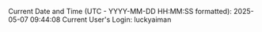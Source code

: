 Current Date and Time (UTC - YYYY-MM-DD HH:MM:SS formatted): 2025-05-07 09:44:08
Current User's Login: luckyaiman
